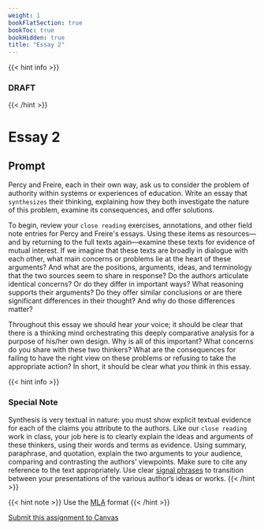 ```yaml
---
weight: 1
bookFlatSection: true
bookToc: true
bookHidden: true
title: "Essay 2"
---
```



{{< hint info >}}
### <i class="fas fa-exclamation-triangle"></i> DRAFT

{{< /hint >}}

# Essay 2


## Prompt

Percy and Freire, each in their own way, ask us to consider the problem of authority within systems or experiences of education. Write an essay that `synthesizes` their thinking, explaining how they both investigate the nature of this problem, examine its consequences, and offer solutions.

To begin, review your `close reading` exercises, annotations, and other field note entries for Percy and Freire's essays. Using these items as resources—and by returning to the full texts again—examine these texts for evidence of mutual interest. If we imagine that these texts are broadly in dialogue with each other, what main concerns or problems lie at the heart of these arguments? And what are the positions, arguments, ideas, and terminology that the two sources seem to share in response? Do the authors articulate identical concerns? Or do they differ in important ways? What reasoning supports their arguments? Do they offer similar conclusions or are there significant differences in their thought? And why do those differences matter? 

Throughout this essay we should hear *your* voice; it should be clear that there is a thinking mind orchestrating this deeply comparative analysis for a purpose of his/her own design. Why is all of this important? What concerns do you share with these two thinkers? What are the consequences for failing to have the right view on these problems or refusing to take the appropriate action? In short, it should be clear what *you* think in this essay.

{{< hint info >}}
### <i class="fas fa-exclamation-triangle"></i> Special Note

Synthesis is very textual in nature: you must show explicit textual evidence for each of the claims you attribute to the authors. Like our `close reading` work in class, your job here is to clearly explain the ideas and arguments of these thinkers, using their words and terms as evidence. Using summary, paraphrase, and quotation, explain the two arguments to your audience, comparing and contrasting the authors’ viewpoints. Make sure to cite any reference to the text appropriately. Use clear [signal phrases](/resources/open-handbook/chapter-8/#working-with-sources) to transition between your presentations of the various author’s ideas or works.
{{< /hint >}}

{{< hint note >}} 
<span style="color: var(--circle-dots)"><i class="far fa-dot-circle"></i></span> Use the [MLA](/resources/open-handbook/chapter-11-mla/) format
{{< /hint >}} 


<!---
---

## More on Synthesis

As the name suggests, synthesis essays focus on combining and connecting. Your focus in a synthesis essay is to explain to your audience the ways in which two or more arguments or ideas relate to one another.

Students attempting synthesis for the first time often make the mistake of organizing their essays by *source*. For example, they will introduce two authors in their introduction, summarize Author A, summarize Author B, then conclude by noting the broad similarities and differences in the two authors’ thinking. This is *not* synthesis.

In a synthesis essay you should try to organize your essay by *topic* or *questions at issue* rather than by sources. Rather than try to summarize the essays separately, a synthesis will attempt to discover the various things that the authors discuss---the questions, ideas, and arguments they have in common---then present those things in an organized and meaningful way. Thus, your objective in a synthesis is to bring two or more distinct sources into a relationship by explaining to your reader the various ways in which the sources are in dialogue.

To begin a synthesis, ask yourself the following questions about the readings you plan to synthesize:

>What are the positions, arguments, and ideas that the source materials have in common? Are the authors all concerned about the same problem(s)? Are their arguments similar or do they differ? What reasoning supports their arguments? Do they offer similar conclusions or are there significant differences?

After answering these questions exhaustively, you will be able to explain the relationship between the various authors’ arguments—comparing and contrasting their views using their words and ideas as evidence.

{{< hint info >}}
### <i class="fas fa-exclamation-triangle"></i> Special Note

Synthesis is very textual in nature: you must show explicit textual evidence for each of the claims you attribute to the other authors. Using summary, paraphrase, and quotation, compare and contrast the authors’ positions. Make sure to cite each of these appropriately. Use clear [signal phrases](/resources/open-handbook/chapter-8/#working-with-sources) to transition between your presentations of the various author’s ideas or works.
{{< /hint >}}


---
--->
<i class="fa fa-cloud-upload-alt"></i> [Submit this assignment to Canvas](https://canvas.dartmouth.edu)

